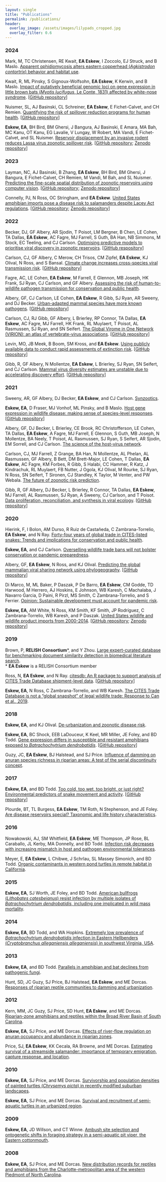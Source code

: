 ```yaml
---
layout: single
title: "Publications"
permalink: /publications/
header:
  overlay_image: /assets/images/lilypads_cropped.jpg
  overlay_filter: 0.6
---
```


### 2024

Mark, M, TC Christensen, RE Kwait, **EA Eskew**, I Zoccolo, EJ Struck, and B Maslo. [Apparent ophidiomycosis alters eastern copperhead (*Agkistrodon contortrix*) behavior and habitat use](/assets/docs/Mark_etal_2024.pdf).

Kwait, R, ML Pinsky, S Gignoux-Wolfsohn, **EA Eskew**, K Kerwin, and B Maslo. [Impact of putatively beneficial genomic loci on gene expression in little brown bats (*Myotis lucifugus*, Le Conte, 1831) affected by white-nose syndrome](/assets/docs/Kwait_etal_2024.pdf). [[GitHub repository](https://github.com/BKrek89/MYLU_eQTL)]

Nuismer, SL, AJ Basinski, CL Schreiner, **EA Eskew**, E Fichet-Calvet, and CH Remien. [Quantifying the risk of spillover reduction programs for human health](/assets/docs/Nuismer_etal_2024.pdf). [[GitHub repository](https://github.com/snuismer/Unanticipated-Consequences-of-Spillover-Reduction)]

**Eskew, EA**, BH Bird, BM Ghersi, J Bangura, AJ Basinski, E Amara, MA Bah, MC Kanu, OT Kanu, EG Lavalie, V Lungay, W Robert, MA Vandi, E Fichet-Calvet, and SL Nuismer. [Reservoir displacement by an invasive rodent reduces Lassa virus zoonotic spillover risk](/assets/docs/Eskew_etal_2024_Nature_Communications.pdf). [[GitHub repository](https://github.com/eveskew/rat_invasion); [Zenodo repository](https://doi.org/10.5281/zenodo.10946459)]

### 2023

Layman, NC, AJ Basinski, B Zhang, **EA Eskew**, BH Bird, BM Ghersi, J Bangura, E Fichet-Calvet, CH Remien, M Vandi, M Bah, and SL Nuismer. [Predicting the fine-scale spatial distribution of zoonotic reservoirs using computer vision](/assets/docs/Layman_etal_2023.pdf). [[GitHub repository](https://github.com/Boyu-Zhang-UOI/Machine-Vision-for-Zoonotic-Reservoir-Density-at-Fine-Resolution); [Zenodo repository](https://doi.org/10.5281/zenodo.7717285)]

Connelly, PJ, N Ross, OC Stringham, and **EA Eskew**. [United States amphibian imports pose a disease risk to salamanders despite Lacey Act regulations](/assets/docs/Connelly_etal_2023.pdf). [[GitHub repository](https://github.com/ecohealthalliance/amphibian_trade); [Zenodo repository](https://doi.org/10.5281/zenodo.7504947)]

### 2022

Becker, DJ, GF Albery, AR Sjodin, T Poisot, LM Bergner, B Chen, LE Cohen, TA Dallas, **EA Eskew**, AC Fagre, MJ Farrell, S Guth, BA Han, NB Simmons, M Stock, EC Teeling, and CJ Carlson. [Optimising predictive models to prioritise viral discovery in zoonotic reservoirs](/assets/docs/Becker_etal_2022.pdf). [[GitHub respository](https://github.com/viralemergence/Fresnel)]

Carlson, CJ, GF Albery, C Merow, CH Trisos, CM Zipfel, **EA Eskew**, KJ Olival, N Ross, and S Bansal. [Climate change increases cross-species viral transmission risk](/assets/docs/Carlson_etal_2022_Nature.pdf). [[GitHub repository](https://github.com/cjcarlson/iceberg)]

Fagre, AC, LE Cohen, **EA Eskew**, M Farrell, E Glennon, MB Joseph, HK Frank, SJ Ryan, CJ Carlson, and GF Albery. [Assessing the risk of human-to-wildlife pathogen transmission for conservation and public health](/assets/docs/Fagre_etal_2022.pdf).

Albery, GF, CJ Carlson, LE Cohen, **EA Eskew**, R Gibb, SJ Ryan, AR Sweeny, and DJ Becker. [Urban-adapted mammal species have more known pathogens](/assets/docs/Albery_etal_2022.pdf). [[GitHub repository](https://github.com/viralemergence/UrbanOutputters)]

Carlson, CJ, RJ Gibb, GF Albery, L Brierley, RP Connor, TA Dallas, **EA Eskew**, AC Fagre, MJ Farrell, HK Frank, RL Muylaert, T Poisot, AL Rasmussen, SJ Ryan, and SN Seifert. [The Global Virome in One Network (VIRION): an atlas of vertebrate-virus associations](/assets/docs/Carlson_etal_2022_mBio.pdf). [[GitHub repository](https://github.com/viralemergence/virion)]

Levin, MO, JB Meek, B Boom, SM Kross, and **EA Eskew**. [Using publicly available data to conduct rapid assessments of extinction risk](/assets/docs/Levin_etal_2022.pdf). [[GitHub repository](https://github.com/eveskew/plant_rapid_assessment)]

Gibb, R, GF Albery, N Mollentze, **EA Eskew**, L Brierley, SJ Ryan, SN Seifert, and CJ Carlson. [Mammal virus diversity estimates are unstable due to accelerating discovery effort](/assets/docs/Gibb_etal_2022.pdf). [[GitHub repository](https://github.com/rorygibb/pathogen_discovery)]

### 2021

Sweeny, AR, GF Albery, DJ Becker, **EA Eskew**, and CJ Carlson. [Synzootics](/assets/docs/Sweeny_etal_2021.pdf).

**Eskew, EA**, D Fraser, MJ Vonhof, ML Pinsky, and B Maslo. [Host gene expression in wildlife disease: making sense of species-level responses](/assets/docs/Eskew_etal_2021.pdf). [[GitHub repository](https://github.com/eveskew/wild_expression)]

Albery, GF, DJ Becker, L Brierley, CE Brook, RC Christofferson, LE Cohen, TA Dallas, **EA Eskew**, A Fagre, MJ Farrell, E Glennon, S Guth, MB Joseph, N Mollentze, BA Neely, T Poisot, AL Rasmussen, SJ Ryan, S Seifert, AR Sjodin, EM Sorrell, and CJ Carlson. [The science of the host-virus network](/assets/docs/Albery_etal_2021.pdf).

Carlson, CJ, MJ Farrell, Z Grange, BA Han, N Mollentze, AL Phelan, AL Rasmussen, GF Albery, B Bett, DM Brett-Major, LE Cohen, T Dallas, **EA Eskew**, AC Fagre, KM Forbes, R Gibb, S Halabi, CC Hammer, R Katz, J Kindrachuk, RL Muylaert, FB Nutter, J Ogola, KJ Olival, M Rourke, SJ Ryan, N Ross, SN Seifert, T Sironen, CJ Standley, K Taylor, M Venter, and PW Webala. [The future of zoonotic risk prediction](/assets/docs/Carlson_etal_2021.pdf).

Gibb, R, GF Albery, DJ Becker, L Brierley, R Connor, TA Dallas, **EA Eskew**, MJ Farrell, AL Rasmussen, SJ Ryan, A Sweeny, CJ Carlson, and T Poisot. [Data proliferation, reconciliation, and synthesis in viral ecology](/assets/docs/Gibb_etal_2021.pdf). [[GitHub repository](https://github.com/viralemergence/reconciliation)]

### 2020

Hierink, F, I Bolon, AM Durso, R Ruiz de Castañeda, C Zambrana-Torrelio, **EA Eskew**, and N Ray. [Forty-four years of global trade in CITES-listed snakes: Trends and implications for conservation and public health](/assets/docs/Hierink_etal_2020.pdf).

**Eskew, EA**, and CJ Carlson. [Overselling wildlife trade bans will not bolster conservation or pandemic preparedness](/assets/docs/Eskew_and_Carlson_2020.pdf).

Albery, GF, **EA Eskew**, N Ross, and KJ Olival. [Predicting the global mammalian viral sharing network using phylogeography](/assets/docs/Albery_etal_2020.pdf). [[GitHub repository](https://github.com/gfalbery/ViralSharingPhylogeography)]

Di Marco, M, ML Baker, P Daszak, P De Barro, **EA Eskew**, CM Godde, TD Harwood, M Herrero, AJ Hoskins, E Johnson, WB Karesh, C Machalaba, J Navarro Garcia, D Paini, R Pirzl, MS Smith, C Zambrana-Torrelio, and S Ferrier. [Opinion: Sustainable development must account for pandemic risk](/assets/docs/DiMarco_etal_2020.pdf).

**Eskew, EA**, AM White, N Ross, KM Smith, KF Smith, JP Rodríguez, C Zambrana-Torrelio, WB Karesh, and P Daszak. [United States wildlife and wildlife product imports from 2000-2014](/assets/docs/Eskew_etal_2020.pdf). [[GitHub repository](https://github.com/ecohealthalliance/lemis); [Zenodo repository](https://doi.org/10.5281/zenodo.3565869)]

### 2019

Brown, P, **RELISH Consortium**\*, and Y Zhou. [Large expert-curated database for benchmarking document similarity detection in biomedical literature search](/assets/docs/Brown_etal_2019.pdf).  
\* **EA Eskew** is a RELISH Consortium member

Ross, N, **EA Eskew**, and N Ray. [citesdb: An R package to support analysis of CITES Trade Database shipment-level data](/assets/docs/Ross_etal_2019.pdf). [[GitHub repository](https://github.com/ropensci/citesdb)]

**Eskew, EA**, N Ross, C Zambrana-Torrelio, and WB Karesh. [The CITES Trade Database is not a “global snapshot” of legal wildlife trade: Response to Can et al., 2019](/assets/docs/Eskew_etal_2019.pdf).

### 2018

**Eskew, EA**, and KJ Olival. [De-urbanization and zoonotic disease risk](/assets/docs/Eskew_and_Olival_2018.pdf).

**Eskew, EA**, BC Shock, EEB LaDouceur, K Keel, MR Miller, JE Foley, and BD Todd. [Gene expression differs in susceptible and resistant amphibians exposed to *Batrachochytrium dendrobatidis*](/assets/docs/Eskew_etal_2018.pdf). [[GitHub repository](https://github.com/eveskew/frog_chytrid_transcriptomics)]

Guzy, JC, **EA Eskew**, BJ Halstead, and SJ Price. [Influence of damming on anuran species richness in riparian areas: A test of the serial discontinuity concept](/assets/docs/Guzy_etal_2018.pdf).

### 2017

**Eskew, EA**, and BD Todd. [Too cold, too wet, too bright, or just right? Environmental predictors of snake movement and activity](/assets/docs/Eskew_and_Todd_2017.pdf). [[GitHub repository](https://github.com/eveskew/bayesian_snake_movement)]

Plourde, BT, TL Burgess, **EA Eskew**, TM Roth, N Stephenson, and JE Foley. [Are disease reservoirs special? Taxonomic and life history characteristics](/assets/docs/Plourde_etal_2017.pdf).

### 2016

Nowakowski, AJ, SM Whitfield, **EA Eskew**, ME Thompson, JP Rose, BL Caraballo, JL Kerby, MA Donnelly, and BD Todd. [Infection risk decreases with increasing mismatch in host and pathogen environmental tolerances](/assets/docs/Nowakowski_etal_2016.pdf).

Meyer, E, **EA Eskew**, L Chibwe, J Schrlau, SL Massey Simonich, and BD Todd. [Organic contaminants in western pond turtles in remote habitat in California](/assets/docs/Meyer_etal_2016.pdf).

### 2015

**Eskew, EA**, SJ Worth, JE Foley, and BD Todd. [American bullfrogs (*Lithobates catesbeianus*) resist infection by multiple isolates of *Batrachochytrium dendrobatidis*, including one implicated in wild mass mortality](/assets/docs/Eskew_etal_2015.pdf).

### 2014

**Eskew, EA**, BD Todd, and WA Hopkins. [Extremely low prevalence of *Batrachochytrium dendrobatidis* infection in Eastern Hellbenders (*Cryptobranchus alleganiensis alleganiensis*) in southwest Virginia, USA](/assets/docs/Eskew_etal_2014.pdf).

### 2013

**Eskew, EA**, and BD Todd. [Parallels in amphibian and bat declines from pathogenic fungi](/assets/docs/Eskew_and_Todd_2013.pdf).

Hunt, SD, JC Guzy, SJ Price, BJ Halstead, **EA Eskew**, and ME Dorcas. [Responses of riparian reptile communities to damming and urbanization](/assets/docs/Hunt_etal_2013.pdf).

### 2012

Kern, MM, JC Guzy, SJ Price, SD Hunt, **EA Eskew**, and ME Dorcas. [Riparian-zone amphibians and reptiles within the Broad River Basin of South Carolina](/assets/docs/Kern_etal_2012.pdf).

**Eskew, EA**, SJ Price, and ME Dorcas. [Effects of river-flow regulation on anuran occupancy and abundance in riparian zones](/assets/docs/Eskew_etal_2012.pdf).

Price, SJ, **EA Eskew**, KK Cecala, RA Browne, and ME Dorcas. [Estimating survival of a streamside salamander: importance of temporary emigration, capture response, and location](/assets/docs/Price_etal_2012.pdf).

### 2010

**Eskew, EA**, SJ Price, and ME Dorcas. [Survivorship and population densities of painted turtles (*Chrysemys picta*) in recently modified suburban landscapes](/assets/docs/Eskew_etal_2010b.pdf).

**Eskew, EA**, SJ Price, and ME Dorcas. [Survival and recruitment of semi-aquatic turtles in an urbanized region](/assets/docs/Eskew_etal_2010a.pdf).

### 2009

**Eskew, EA**, JD Willson, and CT Winne. [Ambush site selection and ontogenetic shifts in foraging strategy in a semi-aquatic pit viper, the Eastern cottonmouth](/assets/docs/Eskew_etal_2009.pdf). 

### 2008

**Eskew, EA**, SJ Price, and ME Dorcas. [New distribution records for reptiles and amphibians from the Charlotte-metropolitan area of the western Piedmont of North Carolina](/assets/docs/Eskew_etal_2008.pdf).
